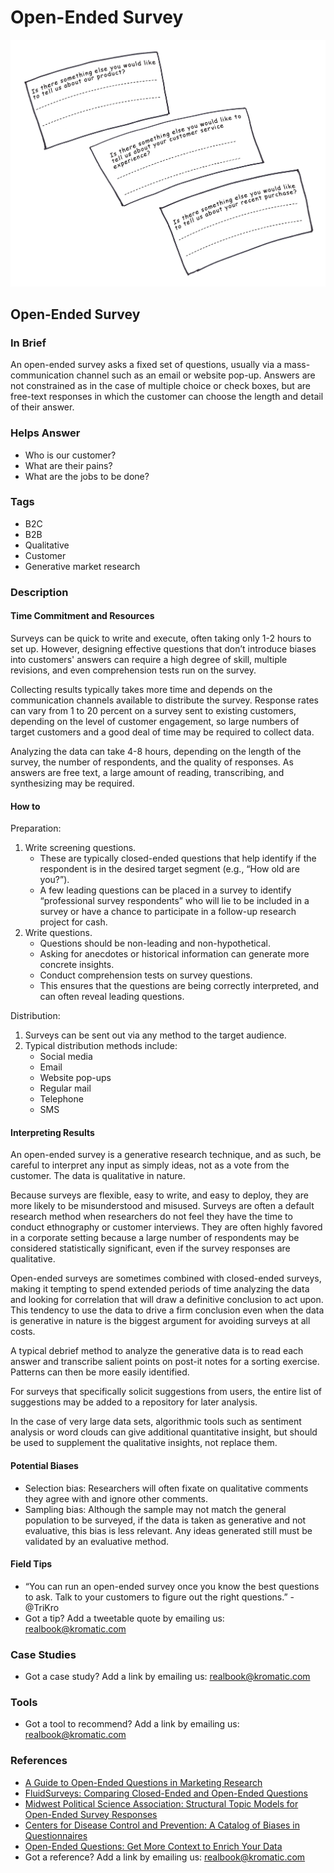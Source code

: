 # Open-Ended Survey

![](../.gitbook/assets/illustration-open-ended-survey-real-startup-book.png)

## Open-Ended Survey

### In Brief

An open-ended survey asks a fixed set of questions, usually via a mass-communication channel such as an email or website pop-up. Answers are not constrained as in the case of multiple choice or check boxes, but are free-text responses in which the customer can choose the length and detail of their answer.

### Helps Answer

* Who is our customer?
* What are their pains?
* What are the jobs to be done?

### Tags

* B2C
* B2B
* Qualitative
* Customer
* Generative market research

### Description

#### Time Commitment and Resources

Surveys can be quick to write and execute, often taking only 1-2 hours to set up. However, designing effective questions that don’t introduce biases into customers' answers can require a high degree of skill, multiple revisions, and even comprehension tests run on the survey.

Collecting results typically takes more time and depends on the communication channels available to distribute the survey. Response rates can vary from 1 to 20 percent on a survey sent to existing customers, depending on the level of customer engagement, so large numbers of target customers and a good deal of time may be required to collect data.

Analyzing the data can take 4-8 hours, depending on the length of the survey, the number of respondents, and the quality of responses. As answers are free text, a large amount of reading, transcribing, and synthesizing may be required.

#### How to

Preparation:

1. Write screening questions.
   * These are typically closed-ended questions that help identify if the respondent is in the desired target segment \(e.g., “How old are you?”\).
   * A few leading questions can be placed in a survey to identify “professional survey respondents” who will lie to be included in a survey or have a chance to participate in a follow-up research project for cash.
2. Write questions.
   * Questions should be non-leading and non-hypothetical. 
   * Asking for anecdotes or historical information can generate more concrete insights. 
   * Conduct comprehension tests on survey questions. 
   * This ensures that the questions are being correctly interpreted, and can often reveal leading questions.

Distribution:

1. Surveys can be sent out via any method to the target audience.
2. Typical distribution methods include:
   * Social media
   * Email
   * Website pop-ups
   * Regular mail
   * Telephone
   * SMS

#### Interpreting Results

An open-ended survey is a generative research technique, and as such, be careful to interpret any input as simply ideas, not as a vote from the customer. The data is qualitative in nature.

Because surveys are flexible, easy to write, and easy to deploy, they are more likely to be misunderstood and misused. Surveys are often a default research method when researchers do not feel they have the time to conduct ethnography or customer interviews. They are often highly favored in a corporate setting because a large number of respondents may be considered statistically significant, even if the survey responses are qualitative.

Open-ended surveys are sometimes combined with closed-ended surveys, making it tempting to spend extended periods of time analyzing the data and looking for correlation that will draw a definitive conclusion to act upon. This tendency to use the data to drive a firm conclusion even when the data is generative in nature is the biggest argument for avoiding surveys at all costs.

A typical debrief method to analyze the generative data is to read each answer and transcribe salient points on post-it notes for a sorting exercise. Patterns can then be more easily identified.

For surveys that specifically solicit suggestions from users, the entire list of suggestions may be added to a repository for later analysis.

In the case of very large data sets, algorithmic tools such as sentiment analysis or word clouds can give additional quantitative insight, but should be used to supplement the qualitative insights, not replace them.

#### Potential Biases

* Selection bias: Researchers will often fixate on qualitative comments they agree with and ignore other comments.
* Sampling bias: Although the sample may not match the general population to be surveyed, if the data is taken as generative and not evaluative, this bias is less relevant. Any ideas generated still must be validated by an evaluative method.

#### Field Tips

* “You can run an open-ended survey once you know the best questions to ask. Talk to your customers to figure out the right questions.” - @TriKro
* Got a tip? Add a tweetable quote by emailing us: [realbook@kromatic.com](mailto:realbook@kromatic.com)

### Case Studies

* Got a case study? Add a link by emailing us: [realbook@kromatic.com](mailto:realbook@kromatic.com)

### Tools

* Got a tool to recommend? Add a link by emailing us: [realbook@kromatic.com](mailto:realbook@kromatic.com)

### References

* [A Guide to Open-Ended Questions in Marketing Research](https://conversionxl.com/open-ended-questions/)
* [FluidSurveys: Comparing Closed-Ended and Open-Ended Questions](http://fluidsurveys.com/university/comparing-closed-ended-and-open-ended-questions/)
* [Midwest Political Science Association: Structural Topic Models for Open-Ended Survey Responses](http://scholar.harvard.edu/files/dtingley/files/topicmodelsopenendedexperiments.pdf)
* [Centers for Disease Control and Prevention: A Catalog of Biases in Questionnaires](https://www.ncbi.nlm.nih.gov/pmc/articles/PMC1323316/)
* [Open-Ended Questions: Get More Context to Enrich Your Data](https://www.surveymonkey.com/mp/open-ended-questions-get-more-context-to-enrich-your-data/)
* Got a reference? Add a link by emailing us: [realbook@kromatic.com](https://github.com/trikro/the-real-startup-book/tree/6a17bc36666863334ffdefad4f2a9abf3e12ce13/part3-generative_market_research/realbook@kromatic.com)

